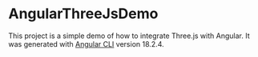 # AngularThreeJsDemo

This project is a simple demo of how to integrate Three.js with Angular. It was generated with [Angular CLI](https://github.com/angular/angular-cli) version 18.2.4.

